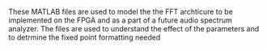 These MATLAB files are used to model the the FFT archticure to be implemented on the FPGA and as a part of a future audio spectrum analyzer.
The files are used to understand the effect of the parameters and to detrmine the fixed point formatting needed
